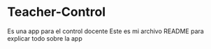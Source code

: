 # Teacher-Control
Es una app para el control docente
Este es mi archivo README para explicar todo sobre la app
